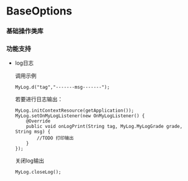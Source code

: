 # BaseOptions #
### 基础操作类库 ###

### 功能支持 ###
- log日志

	调用示例
	
	```
	MyLog.d("tag","-------msg-------");
	```

	若要进行日志输出：

	```
	MyLog.initContextResource(getApplication());
    MyLog.setOnMyLogListener(new OnMyLogListener() {
        @Override
        public void onLogPrint(String tag, MyLog.MyLogGrade grade, String msg) {
            //TODO 打印输出
        }
    });
	```

	关闭log输出

	```
	MyLog.closeLog();
	```

